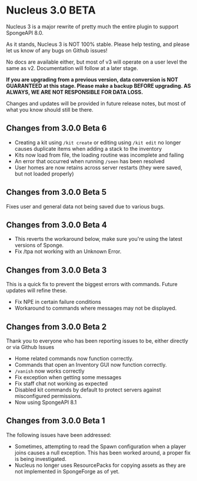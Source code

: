 # Nucleus 3.0 BETA

Nucleus 3 is a major rewrite of pretty much the entire plugin to support SpongeAPI 8.0.

As it stands, Nucleus 3 is NOT 100% stable. Please help testing, and please let us know of any bugs on Github issues!

No docs are available either, but most of v3 will operate on a user level the same as v2. Documentation will follow at a later stage.

**If you are upgrading from a previous version, data conversion is NOT GUARANTEED at this stage. Please make a backup BEFORE upgrading. AS ALWAYS, WE ARE NOT RESPONSIBLE FOR DATA LOSS.**

Changes and updates will be provided in future release notes, but most of what you know should still be there.

## Changes from 3.0.0 Beta 6

* Creating a kit using `/kit create` or editing using `/kit edit` no longer causes duplicate items when adding a stack to the inventory
* Kits now load from file, the loading routine was incomplete and failing
* An error that occurred when running `/seen` has been resolved
* User homes are now retains across server restarts (they were saved, but not loaded properly)

## Changes from 3.0.0 Beta 5

Fixes user and general data not being saved due to various bugs.

## Changes from 3.0.0 Beta 4

* This reverts the workaround below, make sure you're using the latest versions of Sponge.
* Fix /tpa not working with an Unknown Error.

## Changes from 3.0.0 Beta 3

This is a quick fix to prevent the biggest errors with commands. Future updates will refine these.

* Fix NPE in certain failure conditions 
* Workaround to commands where messages may not be displayed.

## Changes from 3.0.0 Beta 2

Thank you to everyone who has been reporting issues to be, either directly or via Github Issues

* Home related commands now function correctly.
* Commands that open an Inventory GUI now function correctly.
* `/vanish` now works correctly
* Fix exception when getting some messages
* Fix staff chat not working as expected
* Disabled kit commands by default to protect servers against misconfigured permissions.
* Now using SpongeAPI 8.1

## Changes from 3.0.0 Beta 1

The following issues have been addressed:

* Sometimes, attempting to read the Spawn configuration when a player joins causes a null exception. This has been worked around, a proper fix is being investigated.
* Nucleus no longer uses ResourcePacks for copying assets as they are not implemented in SpongeForge as of yet.
